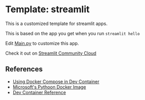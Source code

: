# Template: streamlit

This is a customized template for streamlit apps. 

This is based on the app you get when you run `streamlit hello`

Edit [Main.py](./Main.py) to customize this app.

Check it out on [Streamlit Community Cloud](https://st-hello-app.streamlit.app/)


## References
* [Using Docker Compose in Dev Container](https://containers.dev/guide/dockerfile)
* [Microsoft's Pythoon Docker Image](https://mcr.microsoft.com/en-us/product/devcontainers/python/about)
* [Dev Container Reference](https://containers.dev/implementors/json_reference/)